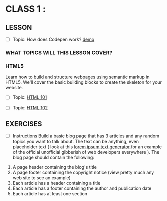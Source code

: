 # CLASS 1 :



## LESSON

- [ ] Topic: How does Codepen work?
[demo](https://codepen.io/nss-web-development-jumpstart/professor/EXxBEZ/)

### WHAT TOPICS WILL THIS LESSON COVER?
### HTML5
Learn how to build and structure webpages using semantic markup in HTML5. We'll cover the basic building blocks to create the skeleton for your website.

- [ ] Topic: [HTML 101 ](https://codepen.io/nss-web-development-jumpstart/professor/gWVyMP/)

- [ ] Topic: [HTML 102 ](https://codepen.io/nss-web-development-jumpstart/professor/gRONod/?editors=1000)


## EXERCISES

- [ ] Instructions
Build a basic blog page that has 3 articles and any random topics you want to talk about. The text can be anything, even placeholder text ( look at this [lorem ipsum text generator ](http://lorem-ipsum.perbang.dk/) for an example of the official unofficial gibberish of web developers everywhere ). The blog page should contain the following:

1. A page header containing the blog's title
2. A page footer containing the copyright notice (view pretty much any web site to see an example)
3. Each article has a header containing a title
4. Each article has a footer containing the author and publication date
5. Each article has at least one section